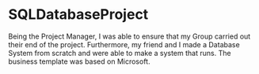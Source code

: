 # SQLDatabaseProject
Being the Project Manager, I was able to ensure that my Group carried out their end of the project. 
Furthermore, my friend and I made a Database System from scratch and were able to make a system that runs. 
The business template was based on Microsoft. 
